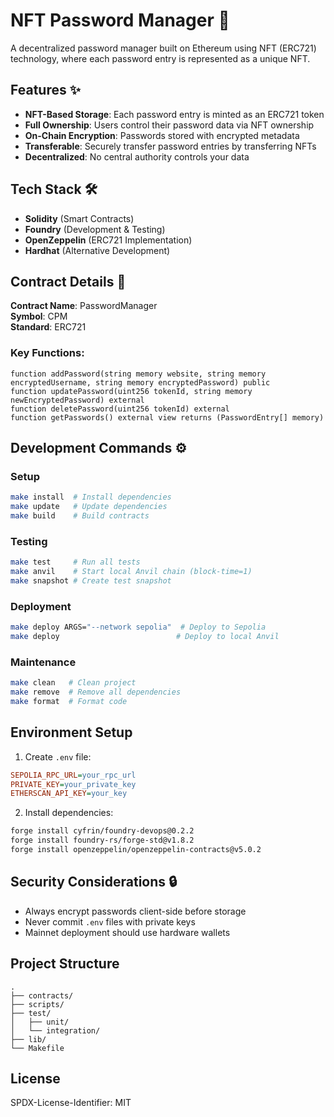 # NFT Password Manager 🔐

A decentralized password manager built on Ethereum using NFT (ERC721) technology, where each password entry is represented as a unique NFT.

## Features ✨

- **NFT-Based Storage**: Each password entry is minted as an ERC721 token  
- **Full Ownership**: Users control their password data via NFT ownership  
- **On-Chain Encryption**: Passwords stored with encrypted metadata  
- **Transferable**: Securely transfer password entries by transferring NFTs  
- **Decentralized**: No central authority controls your data  

## Tech Stack 🛠️

- **Solidity** (Smart Contracts)  
- **Foundry** (Development & Testing)  
- **OpenZeppelin** (ERC721 Implementation)  
- **Hardhat** (Alternative Development)  

## Contract Details 📜

**Contract Name**: PasswordManager  
**Symbol**: CPM  
**Standard**: ERC721  

### Key Functions:
```solidity
function addPassword(string memory website, string memory encryptedUsername, string memory encryptedPassword) public
function updatePassword(uint256 tokenId, string memory newEncryptedPassword) external
function deletePassword(uint256 tokenId) external
function getPasswords() external view returns (PasswordEntry[] memory)
```

## Development Commands ⚙️

### Setup
```bash
make install  # Install dependencies
make update   # Update dependencies
make build    # Build contracts
```

### Testing
```bash
make test     # Run all tests
make anvil    # Start local Anvil chain (block-time=1)
make snapshot # Create test snapshot
```

### Deployment
```bash
make deploy ARGS="--network sepolia"  # Deploy to Sepolia
make deploy                          # Deploy to local Anvil
```

### Maintenance
```bash
make clean   # Clean project
make remove  # Remove all dependencies
make format  # Format code
```

## Environment Setup

1. Create `.env` file:
```ini
SEPOLIA_RPC_URL=your_rpc_url
PRIVATE_KEY=your_private_key
ETHERSCAN_API_KEY=your_key
```

2. Install dependencies:
```bash
forge install cyfrin/foundry-devops@0.2.2
forge install foundry-rs/forge-std@v1.8.2
forge install openzeppelin/openzeppelin-contracts@v5.0.2
```

## Security Considerations 🔒

- Always encrypt passwords client-side before storage  
- Never commit `.env` files with private keys  
- Mainnet deployment should use hardware wallets  

## Project Structure
```
.
├── contracts/
├── scripts/
├── test/
│   ├── unit/
│   └── integration/
├── lib/
└── Makefile
```

## License
SPDX-License-Identifier: MIT

